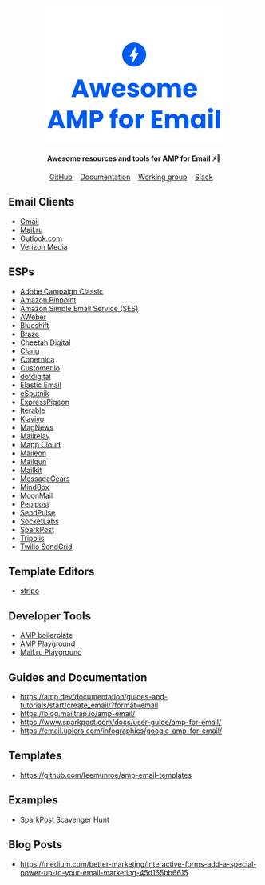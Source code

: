 <div align="center">
	<img width="359" height="277" src="logo.svg" alt="Awesome AMP for Email">
</div>

<p align="center">
<b>Awesome resources and tools for AMP for Email ⚡💌</b>
</p>

<p align="center">
	<a href="https://github.com/ampproject/amphtml">GitHub</a>&nbsp;&nbsp;&nbsp;
	<a href="https://amp.dev/about/email/">Documentation</a>&nbsp;&nbsp;&nbsp;
  <a href="https://github.com/ampproject/wg-amp4email/">Working group</a>&nbsp;&nbsp;&nbsp;
	<a href="https://docs.google.com/forms/d/e/1FAIpQLSd83J2IZA6cdR6jPwABGsJE8YL4pkypAbKMGgUZZriU7Qu6Tg/viewform?fbzx=4406980310789882877">Slack</a>&nbsp;&nbsp;&nbsp;
</p>


## Email Clients
* [Gmail](https://developers.google.com/gmail/ampemail/)
* [Mail.ru](https://postmaster.mail.ru/amp)
* [Outlook.com](https://docs.microsoft.com/en-us/outlook/amphtml/)
* [Verizon Media](https://blog.postmaster.verizonmedia.com/post/183699380323/amp-support-in-yahoo-mail)

## ESPs
* [Adobe Campaign Classic](https://www.adobe.com/marketing/campaign.html)
* [Amazon Pinpoint](https://aws.amazon.com/pinpoint/)
* [Amazon Simple Email Service (SES)](https://aws.amazon.com/ses/)
* [AWeber](https://www.aweber.com/)
* [Blueshift](https://blueshift.com/)
* [Braze](https://www.braze.com/)
* [Cheetah Digital](https://www.cheetahdigital.com/)
* [Clang](https://www.e-village.com/clang/)
* [Copernica](https://www.copernica.com/)
* [Customer.io](https://customer.io/)
* [dotdigital](https://dotdigital.com/)
* [Elastic Email](https://elasticemail.com/)
* [eSputnik](https://esputnik.com/)
* [ExpressPigeon](https://expresspigeon.com/amp-dynamic-email)
* [Iterable](https://iterable.com/)
* [Klaviyo](https://www.klaviyo.com/)
* [MagNews](https://www.magnews.com/)
* [Mailrelay](https://mailrelay.com/)
* [Mapp Cloud](https://mapp.com/)
* [Maileon](https://www.maileon.com)
* [Mailgun](https://www.mailgun.com/)
* [Mailkit](https://www.mailkit.com/)
* [MessageGears](https://messagegears.com/)
* [MindBox](https://mindbox.cloud/)
* [MoonMail](https://www.moonmail.io)
* [Pepipost](https://pepipost.com/)
* [SendPulse](https://sendpulse.com/)
* [SocketLabs](https://www.socketlabs.com/)
* [SparkPost](https://www.sparkpost.com/)
* [Tripolis](https://www.tripolis.com/)
* [Twilio SendGrid](https://www.twilio.com/sendgrid)

## Template Editors
* [stripo](https://stripo.email/amp-support/)

## Developer Tools
* [AMP boilerplate](https://amp.dev/boilerplate/)
* [AMP Playground](https://playground.amp.dev/?runtime=amp4email)
* [Mail.ru Playground](https://postmaster.mail.ru/amp/playground.html?lang=en#hello-world)

## Guides and Documentation
* https://amp.dev/documentation/guides-and-tutorials/start/create_email/?format=email
* https://blog.mailtrap.io/amp-email/
* https://www.sparkpost.com/docs/user-guide/amp-for-email/
* https://email.uplers.com/infographics/google-amp-for-email/

## Templates
* https://github.com/leemunroe/amp-email-templates

## Examples
* [SparkPost Scavenger Hunt](https://glitch.com/edit/#!/sparkpost-amp)

## Blog Posts
* https://medium.com/better-marketing/interactive-forms-add-a-special-power-up-to-your-email-marketing-45d165bb6615
